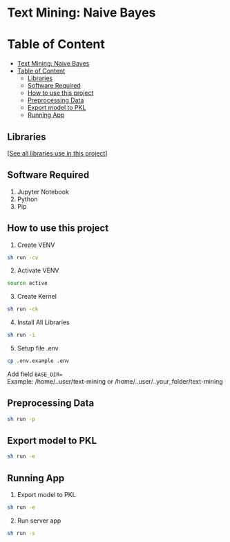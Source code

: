 # Text Mining: Naive Bayes

# Table of Content

- [Text Mining: Naive Bayes](#text-mining-naive-bayes)
- [Table of Content](#table-of-content)
  - [Libraries](#libraries)
  - [Software Required](#software-required)
  - [How to use this project](#how-to-use-this-project)
  - [Preprocessing Data](#preprocessing-data)
  - [Export model to PKL](#export-model-to-pkl)
  - [Running App](#running-app)

## Libraries

[[See all libraries use in this project](./requirements.txt)]

## Software Required

1. Jupyter Notebook
2. Python
3. Pip

## How to use this project

1. Create VENV

```sh
sh run -cv
```

2. Activate VENV

```sh
source active
```

3. Create Kernel

```sh
sh run -ck
```

4. Install All Libraries

```sh
sh run -i
```

5. Setup file .env

```sh
cp .env.example .env
```

Add field `BASE_DIR=`  
Example: /home/..user/text-mining or /home/..user/..your_folder/text-mining

## Preprocessing Data

```sh
sh run -p
```

## Export model to PKL

```sh
sh run -e
```

## Running App

1. Export model to PKL

```sh
sh run -e
```

2. Run server app

```sh
sh run -s
```
